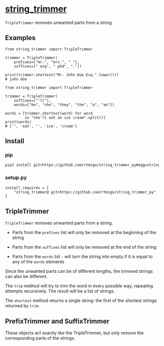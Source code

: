 # [string_trimmer](https://github.com/rtmigo/string_trimmer_py)

`TripleTrimmer` removes unwanted parts from a string.

## Examples

```python3
from string_trimmer import TripleTrimmer

trimmer = TripleTrimmer(
    prefixes=["mr.", "mrs.", " "],
    suffixes=[" esq", " phd", "."])

print(trimmer.shortest("Mr. John Doe Esq.".lower()))
# john doe
```

```python3
from string_trimmer import TripleTrimmer

trimmer = TripleTrimmer(
    suffixes=["'ll"],
    words=["he", "she", "they", "the", "a", "an"])

words = [trimmer.shortest(word) for word 
         in "she'll eat an ice cream".split()]
print(words)
# ['', 'eat', '', 'ice', 'cream']
```


## Install

### pip

```bash
pip3 install git+https://github.com/rtmigo/string_trimmer_py#egg=string_trimmer
```

### setup.py

```python3
install_requires = [
    "string_trimmer@ git+https://github.com/rtmigo/string_trimmer_py"
]
```

## TripleTrimmer

`TripleTrimmer` removes unwanted parts from a string.

* Parts from the `prefixes` list will only be removed at the beginning of the
  string

* Parts from the `suffixes` list will only be removed at the end of the string

* Parts from the `words` list - will turn the string into empty if it is equal 
  to any of the `words` elements

Since the unwanted parts can be of different lengths, the trimmed strings can
also be different.

The `trim` method will try to trim the word in every possible way, repeating
attempts recursively. The result will be a list of strings.

The `shortest` method returns a single string: the first of the shortest strings
returned by `trim`.

## PrefixTrimmer and SuffixTrimmer

These objects act exactly like the TripleTrimmer, but only remove the
corresponding parts of the strings.